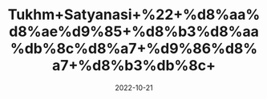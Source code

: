 ---
title: 'Tukhm+Satyanasi+%22+%d8%aa%d8%ae%d9%85+%d8%b3%d8%aa%db%8c%d8%a7+%d9%86%d8%a7+%d8%b3%db%8c+'
date: '2022-10-21' 
metatag: '' 
inventory: '0' 
draft: false 
# meta description 
shortDescripton: 'Satenasee+Seed%22+++It+is+useful+to+treat+toothache%2c+bile%2c+colic%2c+ulcers%2c+wounds%2c+kidney+pain%2c+skin+infections%2c+diabetes%2c+pimples%2c+rashes%2c+spots%2c+malaria%2c+convulsions%2c+bleeding%2c+inflammation%2c+spasms+and+infection.'
description: 'Seed+%d8%aa%d8%ae%d9%85++%d8%a8%db%8c%d8%ac'
longdescription: ''
featured: True
# product Price
price: '20.0'
# Product Short Description
shortDescription: 'Satenasee+Seed%22+++It+is+useful+to+treat+toothache%2c+bile%2c+colic%2c+ulcers%2c+wounds%2c+kidney+pain%2c+skin+infections%2c+diabetes%2c+pimples%2c+rashes%2c+spots%2c+malaria%2c+convulsions%2c+bleeding%2c+inflammation%2c+spasms+and+infection.'
productID: 'B5905303-9C24-ED11-9968-005056B3A416'
type: 'products'
category: 'Seed+%d8%aa%d8%ae%d9%85++%d8%a8%db%8c%d8%ac' 
thumnailproduct: 'https://eraconnect.blob.core.windows.net/product-images/aminsaddiquidawakhana/B5905303-9C24-ED11-9968-005056B3A416.webp' 
images:
  - image: 'https://eraconnect.blob.core.windows.net/product-images/aminsaddiquidawakhana/B5905303-9C24-ED11-9968-005056B3A416.webp'  
Variants:
---